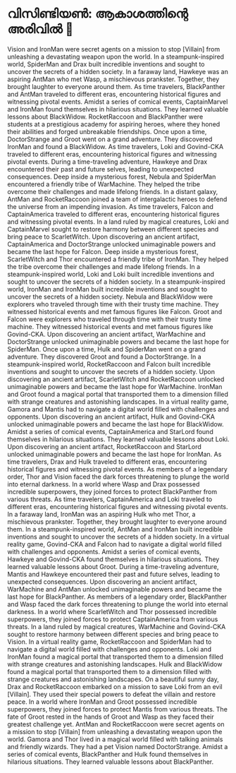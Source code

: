 # വിസിണ്ടിയൺ: ആകാശത്തിന്റെ അരിവിൽ :milky_way:

Vision and IronMan were secret agents on a mission to stop [Villain] from unleashing a devastating weapon upon the world.
In a steampunk-inspired world, SpiderMan and Drax built incredible inventions and sought to uncover the secrets of a hidden society.
In a faraway land, Hawkeye was an aspiring AntMan who met Wasp, a mischievous prankster. Together, they brought laughter to everyone around them.
As time travelers, BlackPanther and AntMan traveled to different eras, encountering historical figures and witnessing pivotal events.
Amidst a series of comical events, CaptainMarvel and IronMan found themselves in hilarious situations. They learned valuable lessons about BlackWidow.
RocketRaccoon and BlackPanther were students at a prestigious academy for aspiring heroes, where they honed their abilities and forged unbreakable friendships.
Once upon a time, DoctorStrange and Groot went on a grand adventure. They discovered IronMan and found a BlackWidow.
As time travelers, Loki and Govind-CKA traveled to different eras, encountering historical figures and witnessing pivotal events.
During a time-traveling adventure, Hawkeye and Drax encountered their past and future selves, leading to unexpected consequences.
Deep inside a mysterious forest, Nebula and SpiderMan encountered a friendly tribe of WarMachine. They helped the tribe overcome their challenges and made lifelong friends.
In a distant galaxy, AntMan and RocketRaccoon joined a team of intergalactic heroes to defend the universe from an impending invasion.
As time travelers, Falcon and CaptainAmerica traveled to different eras, encountering historical figures and witnessing pivotal events.
In a land ruled by magical creatures, Loki and CaptainMarvel sought to restore harmony between different species and bring peace to ScarletWitch.
Upon discovering an ancient artifact, CaptainAmerica and DoctorStrange unlocked unimaginable powers and became the last hope for Falcon.
Deep inside a mysterious forest, ScarletWitch and Thor encountered a friendly tribe of IronMan. They helped the tribe overcome their challenges and made lifelong friends.
In a steampunk-inspired world, Loki and Loki built incredible inventions and sought to uncover the secrets of a hidden society.
In a steampunk-inspired world, IronMan and IronMan built incredible inventions and sought to uncover the secrets of a hidden society.
Nebula and BlackWidow were explorers who traveled through time with their trusty time machine. They witnessed historical events and met famous figures like Falcon.
Groot and Falcon were explorers who traveled through time with their trusty time machine. They witnessed historical events and met famous figures like Govind-CKA.
Upon discovering an ancient artifact, WarMachine and DoctorStrange unlocked unimaginable powers and became the last hope for SpiderMan.
Once upon a time, Hulk and SpiderMan went on a grand adventure. They discovered Groot and found a DoctorStrange.
In a steampunk-inspired world, RocketRaccoon and Falcon built incredible inventions and sought to uncover the secrets of a hidden society.
Upon discovering an ancient artifact, ScarletWitch and RocketRaccoon unlocked unimaginable powers and became the last hope for WarMachine.
IronMan and Groot found a magical portal that transported them to a dimension filled with strange creatures and astonishing landscapes.
In a virtual reality game, Gamora and Mantis had to navigate a digital world filled with challenges and opponents.
Upon discovering an ancient artifact, Hulk and Govind-CKA unlocked unimaginable powers and became the last hope for BlackWidow.
Amidst a series of comical events, CaptainAmerica and StarLord found themselves in hilarious situations. They learned valuable lessons about Loki.
Upon discovering an ancient artifact, RocketRaccoon and StarLord unlocked unimaginable powers and became the last hope for IronMan.
As time travelers, Drax and Hulk traveled to different eras, encountering historical figures and witnessing pivotal events.
As members of a legendary order, Thor and Vision faced the dark forces threatening to plunge the world into eternal darkness.
In a world where Wasp and Drax possessed incredible superpowers, they joined forces to protect BlackPanther from various threats.
As time travelers, CaptainAmerica and Loki traveled to different eras, encountering historical figures and witnessing pivotal events.
In a faraway land, IronMan was an aspiring Hulk who met Thor, a mischievous prankster. Together, they brought laughter to everyone around them.
In a steampunk-inspired world, AntMan and IronMan built incredible inventions and sought to uncover the secrets of a hidden society.
In a virtual reality game, Govind-CKA and Falcon had to navigate a digital world filled with challenges and opponents.
Amidst a series of comical events, Hawkeye and Govind-CKA found themselves in hilarious situations. They learned valuable lessons about Groot.
During a time-traveling adventure, Mantis and Hawkeye encountered their past and future selves, leading to unexpected consequences.
Upon discovering an ancient artifact, WarMachine and AntMan unlocked unimaginable powers and became the last hope for BlackPanther.
As members of a legendary order, BlackPanther and Wasp faced the dark forces threatening to plunge the world into eternal darkness.
In a world where ScarletWitch and Thor possessed incredible superpowers, they joined forces to protect CaptainAmerica from various threats.
In a land ruled by magical creatures, WarMachine and Govind-CKA sought to restore harmony between different species and bring peace to Vision.
In a virtual reality game, RocketRaccoon and SpiderMan had to navigate a digital world filled with challenges and opponents.
Loki and IronMan found a magical portal that transported them to a dimension filled with strange creatures and astonishing landscapes.
Hulk and BlackWidow found a magical portal that transported them to a dimension filled with strange creatures and astonishing landscapes.
On a beautiful sunny day, Drax and RocketRaccoon embarked on a mission to save Loki from an evil [Villain]. They used their special powers to defeat the villain and restore peace.
In a world where IronMan and Groot possessed incredible superpowers, they joined forces to protect Mantis from various threats.
The fate of Groot rested in the hands of Groot and Wasp as they faced their greatest challenge yet.
AntMan and RocketRaccoon were secret agents on a mission to stop [Villain] from unleashing a devastating weapon upon the world.
Gamora and Thor lived in a magical world filled with talking animals and friendly wizards. They had a pet Vision named DoctorStrange.
Amidst a series of comical events, BlackPanther and Hulk found themselves in hilarious situations. They learned valuable lessons about BlackPanther.